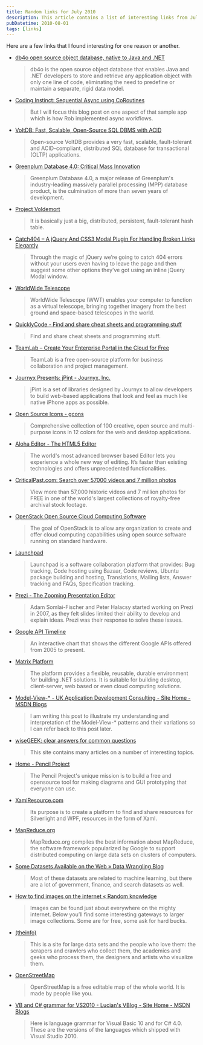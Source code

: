 ```yaml
---
title: Random links for July 2010
description: This article contains a list of interesting links from July 2010.
pubDatetime: 2010-08-01
tags: [links]
---
```


Here are a few links that I found interesting for one reason or another.

- [db4o open source object database, native to Java and .NET](http://developer.db4o.com/Home.aspx)

  > db4o is the open source object database that enables Java and .NET developers to store and retrieve any application object with only one line of code, eliminating the need to predefine or maintain a separate, rigid data model.

- [Coding Instinct: Sequential Async using CoRoutines](http://www.codinginstinct.com/2010/06/sequential-async-using-coroutines.html)

  > But I will focus this blog post on one aspect of that sample app which is how Rob implemented async workflows.

- [VoltDB: Fast, Scalable, Open-Source SQL DBMS with ACID](http://voltdb.com/)

  > Open-source VoltDB provides a very fast, scalable, fault-tolerant and ACID-compliant, distributed SQL database for transactional (OLTP) applications.

- [Greenplum Database 4.0: Critical Mass Innovation](http://www.greenplum.com/products/greenplum-database/)

  > Greenplum Database 4.0, a major release of Greenplum's industry-leading massively parallel processing (MPP) database product, is the culmination of more than seven years of development.

- [Project Voldemort](http://project-voldemort.com/)

  > It is basically just a big, distributed, persistent, fault-tolerant hash table.

- [Catch404 – A jQuery And CSS3 Modal Plugin For Handling Broken Links Elegantly](http://addyosmani.com/blog/catch404/)

  > Through the magic of jQuery we’re going to catch 404 errors without your users even having to leave the page and then suggest some other options they’ve got using an inline jQuery Modal window.

- [WorldWide Telescope](http://www.worldwidetelescope.org/Home.aspx)

  > WorldWide Telescope (WWT) enables your computer to function as a virtual telescope, bringing together imagery from the best ground and space-based telescopes in the world.

- [QuicklyCode - Find and share cheat sheets and programming stuff](http://www.quicklycode.com/)

  > Find and share cheat sheets and programming stuff.

- [TeamLab – Create Your Enterprise Portal in the Cloud for Free](http://teamlab.com/)

  > TeamLab is a free open-source platform for business collaboration and project management.

- [Journyx Presents: jPint - Journyx, Inc.](http://www.journyx.com/jpint/)

  > jPint is a set of libraries designed by Journyx to allow developers to build web-based applications that look and feel as much like native iPhone apps as possible.

- [Open Source Icons - gcons](http://www.greepit.com/open-source-icons-gcons/)

  > Comprehensive collection of 100 creative, open source and multi-purpose icons in 12 colors for the web and desktop applications.

- [Aloha Editor - The HTML5 Editor](http://aloha-editor.com/)

  > The world's most advanced browser based Editor lets you experience a whole new way of editing. It’s faster than existing technologies and offers unprecedented functionalities.

- [CriticalPast.com: Search over 57000 videos and 7 million photos](http://www.criticalpast.com/)

  > View more than 57,000 historic videos and 7 million photos for FREE in one of the world's largest collections of royalty-free archival stock footage.

- [OpenStack Open Source Cloud Computing Software](http://www.openstack.org/)

  > The goal of OpenStack is to allow any organization to create and offer cloud computing capabilities using open source software running on standard hardware.

- [Launchpad](https://launchpad.net/)

  > Launchpad is a software collaboration platform that provides: Bug tracking, Code hosting using Bazaar, Code reviews, Ubuntu package building and hosting, Translations, Mailing lists, Answer tracking and FAQs, Specification tracking.

- [Prezi - The Zooming Presentation Editor](http://prezi.com/)

  > Adam Somlai-Fischer and Peter Halacsy started working on Prezi in 2007, as they felt slides limited their ability to develop and explain ideas. Prezi was their response to solve these issues.

- [Google API Timeline](http://imagine-it.org/google/apistimeline.html)

  > An interactive chart that shows the different Google APIs offered from 2005 to present.

- [Matrix Platform](http://www.matrixplatform.com/index.php?title=Home)

  > The platform provides a flexible, reusable, durable environment for building .NET solutions. It is suitable for building desktop, client-server, web based or even cloud computing solutions.

- [Model-View-\* - UK Application Development Consulting - Site Home - MSDN Blogs](http://blogs.msdn.com/b/ukadc/archive/2010/07/06/model-view.aspx)

  > I am writing this post to illustrate my understanding and interpretation of the Model-View-\* patterns and their variations so I can refer back to this post later.

- [wiseGEEK: clear answers for common questions](http://www.wisegeek.com/)

  > This site contains many articles on a number of interesting topics.

- [Home - Pencil Project](http://pencil.evolus.vn/en-US/Home.aspx)

  > The Pencil Project's unique mission is to build a free and opensource tool for making diagrams and GUI prototyping that everyone can use.

- [XamlResource.com](http://www.xamlresource.com/)

  > Its purpose is to create a platform to find and share resources for Silverlight and WPF, resources in the form of Xaml.

- [MapReduce.org](http://www.mapreduce.org/)

  > MapReduce.org compiles the best information about MapReduce, the software framework popularized by Google to support distributed computing on large data sets on clusters of computers.

- [Some Datasets Available on the Web » Data Wrangling Blog](http://www.datawrangling.com/some-datasets-available-on-the-web)

  > Most of these datasets are related to machine learning, but there are a lot of government, finance, and search datasets as well.

- [How to find images on the internet « Random knowledge](http://randomknowledge.wordpress.com/2008/05/09/how-to-find-images-on-the-internet/)

  > Images can be found just about everywhere on the mighty internet. Below you’ll find some interesting gateways to larger image collections. Some are for free, some ask for hard bucks.

- [(theinfo)](http://theinfo.org/)

  > This is a site for large data sets and the people who love them: the scrapers and crawlers who collect them, the academics and geeks who process them, the designers and artists who visualize them.

- [OpenStreetMap](http://www.openstreetmap.org/)

  > OpenStreetMap is a free editable map of the whole world. It is made by people like you.

- [VB and C\# grammar for VS2010 - Lucian's VBlog - Site Home - MSDN Blogs](http://blogs.msdn.com/b/lucian/archive/2010/04/19/grammar.aspx)

  > Here is language grammar for Visual Basic 10 and for C\# 4.0. These are the versions of the languages which shipped with Visual Studio 2010.
